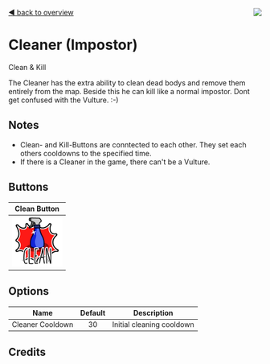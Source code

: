 [:arrow_backward: back to overview](https://github.com/laicosvk/theepicroles "back to overview")
<img align="right" height="250" src="https://anexia.com/blog/wp-content/uploads/2016/06/Phaser-Titelbild.jpg"/>

# Cleaner (Impostor)
Clean & Kill

The Cleaner has the extra ability to clean dead bodys and remove them entirely from the map. Beside this he can kill like a normal impostor. Dont get confused with the Vulture. :-)

## Notes
- Clean- and Kill-Buttons are conntected to each other. They set each others cooldowns to the specified time.
- If there is a Cleaner in the game, there can't be a Vulture.

## Buttons
| Clean Button |
| :------------: |
| <img width="100" height="100" src="../../TheEpicRoles/Resources/CleanButton.png"/> |

## Options
| Name | Default | Description |
| --- | :---: | --- |
| Cleaner Cooldown | 30 | Initial cleaning cooldown |

## Credits
